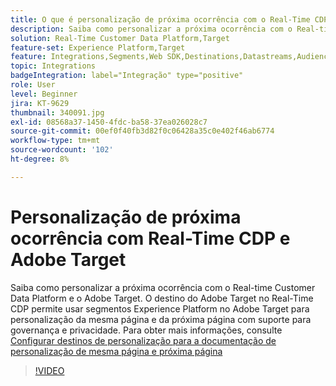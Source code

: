 ```yaml
---
title: O que é personalização de próxima ocorrência com o Real-Time CDP e o Adobe Target?
description: Saiba como personalizar a próxima ocorrência com o Real-time Customer Data Platform (CDP) e o Adobe Target.
solution: Real-Time Customer Data Platform,Target
feature-set: Experience Platform,Target
feature: Integrations,Segments,Web SDK,Destinations,Datastreams,Audiences,Experience Targeting
topic: Integrations
badgeIntegration: label="Integração" type="positive"
role: User
level: Beginner
jira: KT-9629
thumbnail: 340091.jpg
exl-id: 08568a37-1450-4fdc-ba58-37ea026028c7
source-git-commit: 00ef0f40fb3d82f0c06428a35c0e402f46ab6774
workflow-type: tm+mt
source-wordcount: '102'
ht-degree: 8%

---
```


# Personalização de próxima ocorrência com Real-Time CDP e Adobe Target

Saiba como personalizar a próxima ocorrência com o Real-time Customer Data Platform e o Adobe Target. O destino do Adobe Target no Real-Time CDP permite usar segmentos Experience Platform no Adobe Target para personalização da mesma página e da próxima página com suporte para governança e privacidade. Para obter mais informações, consulte [Configurar destinos de personalização para a documentação de personalização de mesma página e próxima página](https://experienceleague.adobe.com/docs/experience-platform/destinations/ui/activate/configure-personalization-destinations.html?lang=pt-BR)

>[!VIDEO](https://video.tv.adobe.com/v/340091?learn=on)

